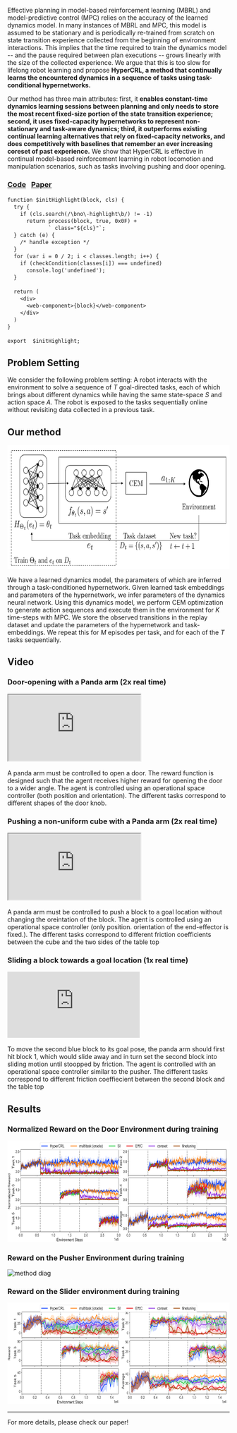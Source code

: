 Effective planning in model-based reinforcement learning (MBRL) and model-predictive control (MPC) relies on the accuracy of the learned dynamics model. In many instances of MBRL and MPC, this model is assumed to be stationary and is periodically re-trained from scratch on state transition experience collected from the beginning of environment interactions. This implies that the time required to train the dynamics model -- and the pause required between plan executions -- grows linearly with the size of the collected experience. We argue that this is too slow for lifelong robot learning and propose **HyperCRL, a method that continually learns the encountered dynamics in a sequence of tasks using task-conditional hypernetworks.** 

Our method has three main attributes: first, it **enables constant-time dynamics learning sessions between planning and only needs to store the most recent fixed-size portion of the state transition experience; second, it uses fixed-capacity hypernetworks to represent non-stationary and task-aware dynamics; third, it outperforms existing continual learning alternatives that rely on fixed-capacity networks, and does competitively with baselines that remember an ever increasing coreset of past experience.** We show that HyperCRL is effective in continual model-based reinforcement learning in robot locomotion and manipulation scenarios, such as tasks involving pushing and door opening.

### [Code](https://github.com/philip-huang/HyperCRL) $~$  [Paper](https://arxiv.org/abs/2009.11997)

```
function $initHighlight(block, cls) {
  try {
    if (cls.search(/\bno\-highlight\b/) != -1)
      return process(block, true, 0x0F) +
             ` class="${cls}"`;
  } catch (e) {
    /* handle exception */
  }
  for (var i = 0 / 2; i < classes.length; i++) {
    if (checkCondition(classes[i]) === undefined)
      console.log('undefined');
  }

  return (
    <div>
      <web-component>{block}</web-component>
    </div>
  )
}

export  $initHighlight;
```

## Problem Setting

We consider the following problem setting: A robot interacts with the environment to solve a sequence of $T$ goal-directed tasks, each of which brings about different dynamics while having the same state-space $S$ and action space $A$. The robot is exposed to the tasks sequentially online without revisiting data collected in a previous task.

## Our method
<div>
  <img src="assets/blog-assets/hypercrl/hypercrl_diag.png"  alt="method diag" width="700" height="280">
  <p></p>
</div>

We have a learned dynamics model, the parameters of which are inferred through a task-conditioned hypernetwork. Given learned task embeddings and parameters of the hypernetwork, we infer parameters of the dynamics neural network. Using this dynamics model, we perform CEM optimization to generate action sequences and execute them in the environment for $K$ time-steps with MPC. We store the observed transitions in the replay dataset and update the parameters of the hypernetwork and task-embeddings. We repeat this for $M$ episodes per task, and for each of the $T$ tasks sequentially.

## Video

### Door-opening with a Panda arm (2x real time)

<iframe src="https://www.youtube.com/embed/gsmLhP8WfKM" allow="accelerometer; autoplay; encrypted-media; gyroscope; picture-in-picture" allowfullscreen></iframe>

A panda arm must be controlled to open a door. The reward function is designed such that the agent receives higher reward for opening the door to a wider angle. The agent is controlled using an operational space controller (both position and orientation). The different tasks correspond to different shapes of the door knob.

### Pushing a non-uniform cube with a Panda arm (2x real time)

<iframe src="https://www.youtube.com/embed/2fG-SJUXeNU" fallow="accelerometer; autoplay; encrypted-media; gyroscope; picture-in-picture" allowfullscreen></iframe>

A panda arm must be controlled to push a block to a goal location without changing the oreintation of the block. The agent is controlled using an operational space controller (only position. orientation of the end-effector is fixed.). The different tasks correspond to different friction coefficients between the cube and the two sides of the table top


### Sliding a block towards a goal location (1x real time)
<iframe src="https://www.youtube.com/embed/stKMNnGDa8U" title="YouTube video player" frameborder="0" allow="accelerometer; autoplay; clipboard-write; encrypted-media; gyroscope; picture-in-picture" allowfullscreen></iframe>

To move the second blue block to its goal pose, the panda arm should first hit block 1, which would slide away and in turn set the second block into sliding motion until stoopped by friction. The agent is controlled with an operational space controller similar to the pusher. The different tasks correspond to different friction coeffiecient between the second block and the table top

## Results

### Normalized Reward on the Door Environment during training
<div>
  <img src="assets/blog-assets/hypercrl/door_pose_reward-01.png"  alt="method diag" width="690" height="230">
  <p></p>
</div>


### Reward on the Pusher Environment during training

<div>
  <img src="assets/blog-assets/hypercrl/pusher_reward-01.png"  alt="method diag" width="690" height="230">
  <p></p>
</div>

### Reward on the Slider environment during training

<div>
  <img src="assets/blog-assets/hypercrl/pusher_slide_reward-01.png"  alt="method diag" width="690" height="230">
  <p></p>
</div>

***

For more details, please check our paper!
